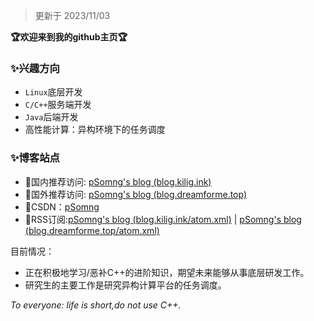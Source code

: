 > 更新于 2023/11/03 

**:trophy:欢迎来到我的github主页:trophy:**

### ✨兴趣方向

- ``Linux``底层开发
- ``C/C++``服务端开发
- ``Java``后端开发
- 高性能计算：异构环境下的任务调度

### ✨博客站点

- 🎈国内推荐访问: [pSomng's blog (blog.kilig.ink)](http://blog.kilig.ink/)
- 🎈国外推荐访问: [pSomng's blog (blog.dreamforme.top)](https://blog.dreamforme.top/)
- 🎈CSDN：[pSomng](https://blog.csdn.net/weixin_42792088)
- 🎈RSS订阅:[pSomng's blog (blog.kilig.ink/atom.xml)](http://blog.kilig.ink/atom.xml) | [pSomng's blog (blog.dreamforme.top/atom.xml)](https://blog.dreamforme.top/atom.xml)

目前情况：
- 正在积极地学习/恶补C++的进阶知识，期望未来能够从事底层研发工作。
- 研究生的主要工作是研究异构计算平台的任务调度。



*To everyone: life is short,do not use C++.*


